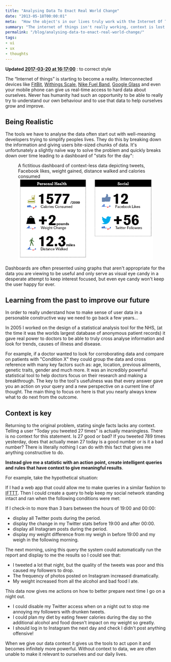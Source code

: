 ```yaml
---
title: "Analysing Data To Enact Real World Change"
date: "2013-05-18T00:00:01"
meta:  "How the object's in our lives truly work with the Internet Of Things."
summary: "The internet of things isn't really working, context is lost."
permalink: "/blog/analysing-data-to-enact-real-world-change/"
tags:
- ui
- ux
- thoughts
---
```

<p><span class="dt-updated">
    <strong>Updated <abbr class="value" title="2017-03-20 16:17:00">2017-03-20 at 16:17:00</abbr></strong> : to correct style
</span></p>

The “Internet of things” is starting to become a reality. Interconnected devices like [FitBit](https://fitbit.com "Fitbit"), [Withings Scale](https://www.withings.com/en/bodyanalyzer), [Nike Fuel Band](https://www.nike.com/Fuelband), [Google Glass](https://www.google.com/glass/start/) and even your mobile phone can give us real-time access to hard data about ourselves. Never has humanity had such an opportunity to be able to really try to understand our own behaviour and to use that data to help ourselves grow and improve.

## Being Realistic
The tools we have to analyse the data often start out with well-meaning developers trying to simplify peoples lives. They do this by breaking down the information and giving users bite-sized chunks of data. It's unfortunately a slightly naïve way to solve the problem and quickly breaks down over time leading to a dashboard of "stats for the day":

<figure>
<figcaption>A fictitious dashboard of context-less data depicting tweets, Facebook likes, weight gained, distance walked and calories consumed</figcaption>
<img src="/images/blog/2013-05-18/dashboard.png" alt="A picture of a fictitious dashboard">
</figure>

Dashboards are often presented using graphs that aren't appropriate for the data you are viewing to be useful and only serve as visual eye candy in a desperate attempt to keep interest focused, but even eye candy won't keep the user happy for ever.

## Learning from the past to improve our future
In order to really understand how to make sense of user data in a personable constructive way we need to go back a few years...

In 2005 I worked on the design of a statistical analysis tool for the NHS, (at the time it was the worlds largest database of anonymous patient records) it gave real power to doctors to be able to truly cross analyse information and look for trends, causes of illness and disease.

For example, if a doctor wanted to look for corroborating data and compare on patients with "Condition X" they could group the data and cross reference with many key factors such as: age, location, previous ailments, genetic traits, gender and much more. It was an incredibly powerful statistical tool to help doctors focus on their research and making a breakthrough.
The key to the tool's usefulness was that every answer gave you an action on your query and a new perspective on a current line of thought. The main thing to focus on here is that you nearly always knew what to do next from the outcome.

## Context is key
Returning to the original problem, stating single facts lacks any context. Telling a user "Today you tweeted 27 times" is actually meaningless. There is no context for this statement. Is 27 good or bad? If you tweeted 789 times yesterday, does that actually mean 27 today is a good number or is it a bad number? There is literally nothing I can do with this fact that gives me anything constructive to do.

**Instead give me a statistic with an action point, create intelligent queries and rules that have context to give meaningful results**.

For example, take the hypothetical situation:

If I had a web app that could allow me to make queries in a similar fashion to [IFTTT](https://www.ifttt.com/ "IFTTT"). Then I could create a query to help keep my social network standing intact and ran when the following conditions were met:

If I check-in to more than 3 bars between the hours of 19:00 and 00:00:

-  display all Twitter posts during the period.
-  display the change in my Twitter stats before 19:00 and after 00:00.
-  display all Instagram posts during the period.
-  display my weight difference from my weigh in before 19:00 and my weigh in the following morning.

The next morning, using this query the system could automatically run the report and display to me the results so I could see that:

-  I tweeted a lot that night, but the quality of the tweets was poor and this caused my followers to drop.
-  The frequency of photos posted on Instagram increased dramatically.
-  My weight increased from all the alcohol and bad food I ate.

This data now gives me actions on how to better prepare next time I go on a night out.

-  I could disable my Twitter access when on a night out to stop me annoying my followers with drunken tweets.
-  I could plan my diet by eating fewer calories during the day so the additional alcohol and food doesn't impact on my weight so greatly.
-  I should log in to Instagram the next day and check I didn't post anything offensive!

When we give our data context it gives us the tools to act upon it and becomes infinitely more powerful. Without context to data, we are often unable to make it relevant to ourselves and our daily lives.
